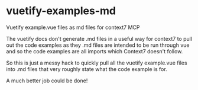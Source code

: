 # vuetify-examples-md
Vuetify example.vue files as md files for context7 MCP


The vuetify docs don't generate .md files in a useful way for context7 to pull out the code examples as they .md files are intended to be run through vue and so the code examples are all imports which Context7 doesn't follow. 

So this is just a messy hack to quickly pull all the vuetify example.vue files into .md files that very roughly state what the code example is for. 

A much better job could be done! 

